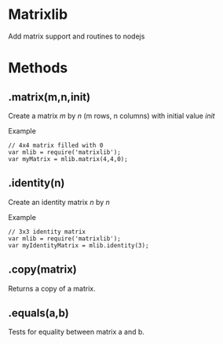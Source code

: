Matrixlib
=========

Add matrix support and routines to nodejs

Methods
=======

.matrix(m,n,init)
-----------------
Create a matrix *m* by *n* (m rows, n columns) with initial value *init*

Example

	// 4x4 matrix filled with 0
	var mlib = require('matrixlib');
	var myMatrix = mlib.matrix(4,4,0);

.identity(n)
------------
Create an identity matrix *n* by *n*

Example

	// 3x3 identity matrix
	var mlib = require('matrixlib');
	var myIdentityMatrix = mlib.identity(3);

.copy(matrix) 
-------------
Returns a copy of a matrix.

.equals(a,b)
------------
Tests for equality between matrix a and b.

